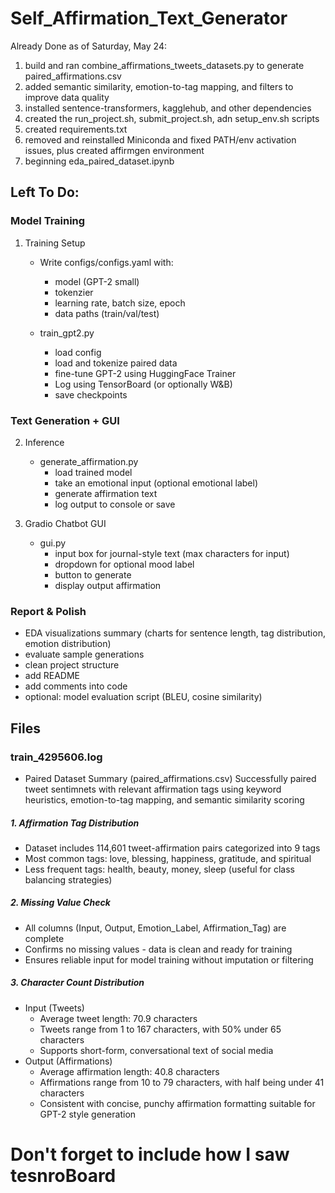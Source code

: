# Self_Affirmation_Text_Generator

Already Done as of Saturday, May 24:
1. build and ran combine_affirmations_tweets_datasets.py to generate paired_affirmations.csv
2. added semantic similarity, emotion-to-tag mapping, and filters to improve data quality
3. installed sentence-transformers, kagglehub, and other dependencies
4. created the run_project.sh, submit_project.sh, adn setup_env.sh scripts
5. created requirements.txt
6. removed and reinstalled Miniconda and fixed PATH/env activation issues, plus created affirmgen environment
7. beginning eda_paired_dataset.ipynb



## Left To Do:
### Model Training
1. Training Setup
    * Write configs/configs.yaml with:
        - model (GPT-2 small)
        - tokenzier
        - learning rate, batch size, epoch
        - data paths (train/val/test)

    * train_gpt2.py
        - load config
        - load and tokenize paired data
        - fine-tune GPT-2 using HuggingFace Trainer
        - Log using TensorBoard (or optionally W&B)
        - save checkpoints

### Text Generation + GUI
2. Inference
    * generate_affirmation.py
        - load trained model
        - take an emotional input (optional emotional label)
        - generate affirmation text
        - log output to console or save

3. Gradio Chatbot GUI
    * gui.py
        - input box for journal-style text (max characters for input)
        - dropdown for optional mood label
        - button to generate
        - display output affirmation

### Report & Polish
* EDA visualizations summary (charts for sentence length, tag distribution, emotion distribution)
* evaluate sample generations
* clean project structure
* add README
* add comments into code
* optional: model evaluation script (BLEU, cosine similarity)



## Files

### train_4295606.log
* Paired Dataset Summary (paired_affirmations.csv)
Successfully paired tweet sentimnets with relevant affirmation tags using keyword heuristics, emotion-to-tag mapping, and semantic similarity scoring

##### 1. Affirmation Tag Distribution
* Dataset includes 114,601 tweet-affirmation pairs categorized into 9 tags
* Most common tags: love, blessing, happiness, gratitude, and spiritual
* Less frequent tags: health, beauty, money, sleep (useful for class balancing strategies)

##### 2. Missing Value Check
* All columns (Input, Output, Emotion_Label, Affirmation_Tag) are complete
* Confirms no missing values - data is clean and ready for training
* Ensures reliable input for model training without imputation or filtering

##### 3. Character Count Distribution
* Input (Tweets)
    - Average tweet length: 70.9 characters
    - Tweets range from 1 to 167 characters, with 50% under 65 characters
    - Supports short-form, conversational text of social media
* Output (Affirmations)
    - Average affirmation length: 40.8 characters
    - Affirmations range from 10 to 79 characters, with half being under 41 characters
    - Consistent with concise, punchy affirmation formatting suitable for GPT-2 style generation


# Don't forget to include how I saw tesnroBoard